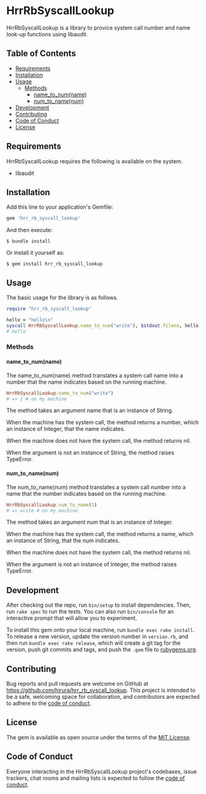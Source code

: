 # HrrRbSyscallLookup

HrrRbSyscallLookup is a library to provice system call number and name look-up functions using libaudit.

## Table of Contents

- [Requirements](#requirements)
- [Installation](#installation)
- [Usage](#usage)
  - [Methods](#methods)
    - [name_to_num(name)](#name_to_numname)
    - [num_to_name(num)](#num_to_namenum)
- [Development](#development)
- [Contributing](#contributing)
- [Code of Conduct](#code-of-conduct)
- [License](#license)

## Requirements

HrrRbSyscallLookup requires the following is available on the system.

- libaudit

## Installation

Add this line to your application's Gemfile:

```ruby
gem 'hrr_rb_syscall_lookup'
```

And then execute:

    $ bundle install

Or install it yourself as:

    $ gem install hrr_rb_syscall_lookup

## Usage

The basic usage for the library is as follows.

```ruby
require "hrr_rb_syscall_lookup"

hello = "hello\n"
syscall HrrRbSyscallLookup.name_to_num("write"), $stdout.fileno, hello, hello.size
# hello
```

### Methods

#### name_to_num(name)

The name_to_num(name) method translates a system call name into a number that the name indicates based on the running machine.

```ruby
HrrRbSyscallLookup.name_to_num("write")
# => 1 # on my machine
```

The method takes an argument name that is an instance of String.

When the machine has the system call, the method returns a number, which an instance of Integer, that the name indicates.

When the machine does not have the system call, the method returns nil.

When the argument is not an instance of String, the method raises TypeError.

#### num_to_name(num)

The num_to_name(num) method translates a system call number into a name that the number indicates based on the running machine.

```ruby
HrrRbSyscallLookup.num_to_name(1)
# => write # on my machine
```

The method takes an argument num that is an instance of Integer.

When the machine has the system call, the method returns a name, which an instance of String, that the num indicates.

When the machine does not have the system call, the method returns nil.

When the argument is not an instance of Integer, the method raises TypeError.

## Development

After checking out the repo, run `bin/setup` to install dependencies. Then, run `rake spec` to run the tests. You can also run `bin/console` for an interactive prompt that will allow you to experiment.

To install this gem onto your local machine, run `bundle exec rake install`. To release a new version, update the version number in `version.rb`, and then run `bundle exec rake release`, which will create a git tag for the version, push git commits and tags, and push the `.gem` file to [rubygems.org](https://rubygems.org).

## Contributing

Bug reports and pull requests are welcome on GitHub at https://github.com/hirura/hrr_rb_syscall_lookup. This project is intended to be a safe, welcoming space for collaboration, and contributors are expected to adhere to the [code of conduct](https://github.com/hirura/hrr_rb_syscall_lookup/blob/master/CODE_OF_CONDUCT.md).


## License

The gem is available as open source under the terms of the [MIT License](https://opensource.org/licenses/MIT).

## Code of Conduct

Everyone interacting in the HrrRbSyscallLookup project's codebases, issue trackers, chat rooms and mailing lists is expected to follow the [code of conduct](https://github.com/hirura/hrr_rb_syscall_lookup/blob/master/CODE_OF_CONDUCT.md).
